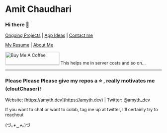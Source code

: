 # Amit Chaudhari
### Hi there 👋

[Ongoing Projects](https://amyth.dev/projects) | [App Ideas](https://amyth.dev/app-ideas) | [Contact me](https://amyth.dev/contact)

[My Resume](https://amyth.dev/resume) | [About Me](https://amyth.dev/about)

<a href="https://www.buymeacoffee.com/amyth.dev" target="_blank"><img src="https://www.buymeacoffee.com/assets/img/custom_images/orange_img.png" alt="Buy Me A Coffee" style="height: 41px !important;width: 174px !important;box-shadow: 0px 3px 2px 0px rgba(190, 190, 190, 0.5) !important;-webkit-box-shadow: 0px 3px 2px 0px rgba(190, 190, 190, 0.5) !important;" ></a> This helps me in server costs and so on...

---

### Please Please Please give my repos a  :star: , really motivates me (cloutChaser)!

Website: [https://amyth.dev](https://amyth.dev) | 
Twitter: [@amyth_dev](https://twitter.com/amyth_dev)

If you want to chat or want to colab, tag me up at twitter, I'll certainly try to reachout

(づ｡◕‿◕｡)づ
